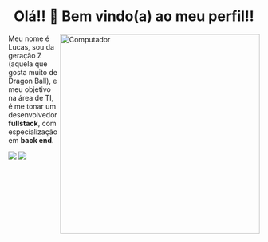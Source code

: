 <h1 align="center"> Olá!! 👋 Bem vindo(a) ao meu perfil!! </h1>
<img src="https://raw.githubusercontent.com/MicaelliMedeiros/micaellimedeiros/master/image/computer-illustration.png" height="400px" align="right" alt="Computador">

<p align="left"> 
Meu nome é Lucas, sou da geração Z (aquela que gosta muito de Dragon Ball), e meu objetivo na área de TI, é me tonar um desenvolvedor <strong>fullstack</strong>, com          especialização em <strong>back end</strong>.
</p>



<p  align="left">

   <a href="mailto:lucas.cancio7@gmail.com" alt="Gmail">
   <img src="https://img.shields.io/badge/-Gmail-c14438?style=for-the-badge&logo=Gmail&logoColor=white&link=mailto:lucas.cancio7@gmail.com"/></a>
  
   <a href="https://www.linkedin.com/in/iuricode" alt="Linkedin">
   <img src="https://img.shields.io/badge/-Linkedin-0e76a8?style=for-the-badge&logo=Linkedin&logoColor=white&link=https://www.linkedin.com/in/lucas-camargo-cancio/" /></a>
   
</p>
